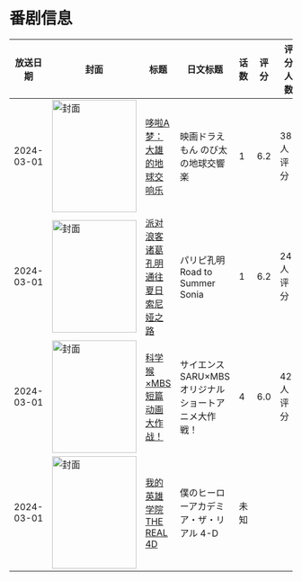 # 番剧信息

|放送日期|封面|标题|日文标题|话数|评分|评分人数|
|---|---|---|---|---|---|---|
|2024-03-01|<img src="//lain.bgm.tv/pic/cover/c/99/23/444359_T3i5x.jpg" alt="封面" style="width:150px;height:200px;object-fit:cover;">|[哆啦A梦：大雄的地球交响乐](https://bangumi.tv/subject/444359)|映画ドラえもん のび太の地球交響楽|1|6.2|381人评分|
|2024-03-01|<img src="//lain.bgm.tv/pic/cover/c/4a/8d/467732_IVSeu.jpg" alt="封面" style="width:150px;height:200px;object-fit:cover;">|[派对浪客诸葛孔明 通往夏日索尼娅之路](https://bangumi.tv/subject/467732)|パリピ孔明 Road to Summer Sonia|1|6.2|24人评分|
|2024-03-01|<img src="//lain.bgm.tv/pic/cover/c/9c/8e/478666_D3WlI.jpg" alt="封面" style="width:150px;height:200px;object-fit:cover;">|[科学猴×MBS 短篇动画大作战！](https://bangumi.tv/subject/478666)|サイエンスSARU×MBS オリジナルショートアニメ大作戦！|4|6.0|42人评分|
|2024-03-01|<img src="//lain.bgm.tv/pic/cover/c/28/90/536626_2fBAb.jpg" alt="封面" style="width:150px;height:200px;object-fit:cover;">|[我的英雄学院 THE REAL 4D](https://bangumi.tv/subject/536626)|僕のヒーローアカデミア・ザ・リアル 4-D|未知|||
